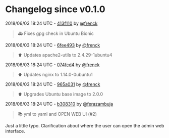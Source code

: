 # Changelog since v0.1.0

2018/06/03 18:24 UTC - [413f110](https://github.com/hassio-addons/addon-influxdb/commit/413f11001a448fcc7cb58cdda964a31eb14afeb8) by [@frenck](https://github.com/frenck)
> :ambulance: Fixes gpg check in Ubuntu Bionic 

2018/06/03 18:24 UTC - [6fee493](https://github.com/hassio-addons/addon-influxdb/commit/6fee493fc6488cb57723ec00672d00532bdece3e) by [@frenck](https://github.com/frenck)
> :arrow_up: Updates apache2-utils to 2.4.29-1ubuntu4 

2018/06/03 18:24 UTC - [074fcd4](https://github.com/hassio-addons/addon-influxdb/commit/074fcd434ecf2cadc3518462007cff0d5faf5908) by [@frenck](https://github.com/frenck)
> :arrow_up: Updates nginx to 1.14.0-0ubuntu1 

2018/06/03 18:24 UTC - [965a031](https://github.com/hassio-addons/addon-influxdb/commit/965a031627c3411092c71ba93b7154b652ad8528) by [@frenck](https://github.com/frenck)
> :arrow_up: Upgrades Ubuntu base image to 2.0.0 

2018/06/03 18:24 UTC - [b308310](https://github.com/hassio-addons/addon-influxdb/commit/b3083101fe9372f82e3d5ece7c80ebe01b6cd25d) by [@ferazambuja](https://github.com/ferazambuja)
> :books: yml to yaml and OPEN WEB UI (#2)

Just a little typo.
Clarification about where the user can open the admin web interface. 

